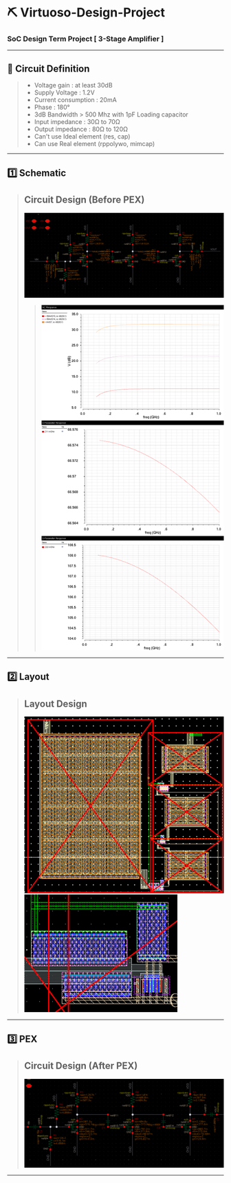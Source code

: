 # ⛏️ Virtuoso-Design-Project
### SoC Design Term Project [ 3-Stage Amplifier ]

------
## 📄 Circuit Definition
> - Voltage gain : at least 30dB
> - Supply Voltage : 1.2V
> - Current consumption : 20mA
> - Phase : 180°
> - 3dB Bandwidth > 500 Mhz with 1pF Loading capacitor
> - Input impedance : 30Ω to 70Ω
> - Output impedance : 80Ω to 120Ω
> - Can't use Ideal element (res, cap)
> - Can use Real element (rppolywo, mimcap)

------
## 1️⃣ Schematic
> ## Circuit Design (Before PEX)
>![schematic](picture/schematic.png)
>>![sch_gain](picture/all_gain.png)
>>![sch_input_resist](picture/input.png)
>>![sch_output_resist](picture/output.png)

------
## 2️⃣ Layout
> ## Layout Design
>![layout](picture/layout.png)
>![cs_layout](picture/cs_layout.png)

------
## 3️⃣ PEX
> ## Circuit Design (After PEX)
>![pex_sch](picture/PEX_sch.png)

------